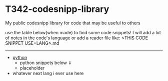 # T342-codesnipp-library
My public codesnipp library for code that may be useful to others


use the table below(when made) to find some code snippets! 
I will add a lot of notes in the code's language or add a reader file like:
<THIS CODE SNIPPET USE+LANG>.md

----

- [python]()
  -  python snippets below ⇓
  -  placeholder
-  whatever next lang i ever use here
